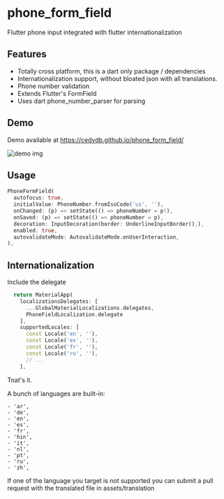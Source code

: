 # phone_form_field

Flutter phone input integrated with flutter internationalization

## Features

- Totally cross platform, this is a dart only package / dependencies
- Internationalization support, without bloated json with all translations.
- Phone number validation
- Extends Flutter's FormField
- Uses dart phone_number_parser for parsing


## Demo

Demo available at https://cedvdb.github.io/phone_form_field/

![demo img](https://raw.githubusercontent.com/cedvdb/phone_number_input/main/demo_image.png)

## Usage

```dart
PhoneFormField(
  autofocus: true,
  initialValue: PhoneNumber.fromIsoCode('us', ''),
  onChanged: (p) => setState(() => phoneNumber = p!),
  onSaved: (p) => setState(() => phoneNumber = p),
  decoration: InputDecoration(border: UnderlineInputBorder(),),
  enabled: true,
  autovalidateMode: AutovalidateMode.onUserInteraction,
),

```

## Internationalization

  Include the delegate

  ```dart
    return MaterialApp(
      localizationsDelegates: [
        ...GlobalMaterialLocalizations.delegates,
        PhoneFieldLocalization.delegate
      ],
      supportedLocales: [
        const Locale('en', ''),
        const Locale('es', ''),
        const Locale('fr', ''),
        const Locale('ru', ''),
        // ...
      ],
  ```

  Tnat's it.

  
  A bunch of languages are built-in:

    - 'ar',
    - 'de',
    - 'en',
    - 'es',
    - 'fr',
    - 'hin',
    - 'it',
    - 'nl',
    - 'pt',
    - 'ru',
    - 'zh',
  
  
   If one of the language you target is not supported you can submit a
  pull request with the translated file in assets/translation